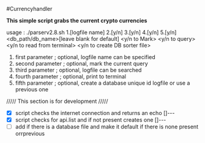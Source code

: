 #Currencyhandler


**This simple script  grabs the current crypto currencies**  

usage : ./parserv2.8.sh 1.[logfile name] 2.[y/n] 3.[y/n] 4.[y/n] 5.[y/n]
		<db_path/db_name>[leave blank for default]  <y/n to Mark>  <y/n to query>  <y/n to read from terminal>  <y/n to create DB sorter file>

1. first parameter ; optional, logfile name can be specified 
2. second parameter ; optional, mark the current query 
3. third parameter ; optional, logfile can be searched 
4. fourth parameter ; optional, print to terminal
5. fifth parameter ; optional, create a database unique id logfile or use a previous one 


///// This section is for development /////

- [X]  script checks the internet connection and returns an echo []---
- [X]  script checks for api.list and if not present creates one []---
- [ ]  add if there is a database file and make it default if there is none present orrprevious